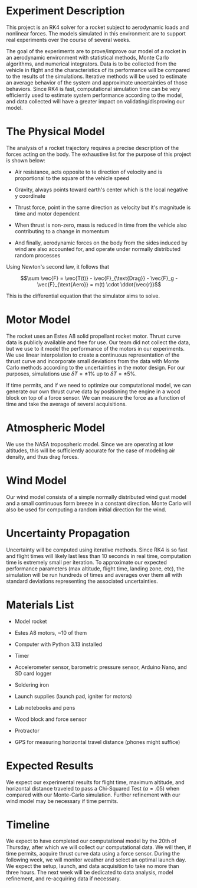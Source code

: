 # Experiment Description

This project is an RK4 solver for a rocket subject to aerodynamic loads and nonlinear forces. The models simulated in this environment are to support real experiments over the course of several weeks.

The goal of the experiments are to prove/improve our model of a rocket in an aerodynamic environment with statistical methods, Monte Carlo algorithms, and numerical integrators. Data is to be collected from the vehicle in flight and the characteristics of its performance will be compared to the results of the simulations. Iterative methods will be used to estimate an average behavior of the system and approximate uncertainties of those behaviors. Since RK4 is fast, computational simulation time can be very efficiently used to estimate system performance according to the model, and data collected will have a greater impact on validating/disproving our model.

# The Physical Model

The analysis of a rocket trajectory requires a precise description of the forces acting on the body. The exhaustive list for the purpose of this project is shown below:

- Air resistance, acts opposite to te direction of velocity and is proportional to the square of the vehicle speed

- Gravity, always points toward earth's center which is the local negative y coordinate

- Thrust force, point in the same direction as velocity but it's magnitude is time and motor dependent

- When thrust is non-zero, mass is reduced in time from the vehicle also contributing to a change in momentum

- And finally, aerodynamic forces on the body from the sides induced by wind are also accounted for, and operate under normally distributed random processes

Using Newton's second law, it follows that

$$\sum \vec{F} = \vec{T(t)} - \vec{F}_{\text{Drag}} - \vec{F}_g - \vec{F}_{\text{Aero}} = m(t) \cdot \ddot{\vec{r}}$$

This is the differential equation that the simulator aims to solve.

# Motor Model

The rocket uses an Estes A8 solid propellant rocket motor. Thrust curve data is publicly available and free for use. Our team did not collect the data, but we use to it model the performance of the motors in our experiments. We use linear interpolation to create a continuous representation of the thrust curve and incorporate small deviations from the data with Monte Carlo methods according to the uncertainties in the motor design. For our purposes, simulations use $\delta{T} = \pm 1$% up to $\delta{T} = \pm 5$%. 

If time permits, and if we need to optimize our computational model, we can generate our own thrust curve data by positioning the engine in a wood block on top of a force sensor. We can measure the force as a function of time and take the average of several acquisitions. 

# Atmospheric Model

We use the NASA tropospheric model. Since we are operating at low altitudes, this will be sufficiently accurate for the case of modeling air density, and thus drag forces.

# Wind Model

Our wind model consists of a simple normally distributed wind gust model and a small continuous form breeze in a constant direction. Monte Carlo will also be used for computing a random initial direction for the wind.

# Uncertainty Propagation

Uncertainty will be computed using iterative methods. Since RK4 is so fast and flight times will likely last less than 10 seconds in real time, computation time is extremely small per iteration. To approximate our expected performance parameters (max altitude, flight time, landing zone, etc), the simulation will be run hundreds of times and averages over them all with standard deviations representing the associated uncertainties.

# Materials List

- Model rocket

- Estes A8 motors, ~10 of them

- Computer with Python 3.13 installed

- Timer

- Accelerometer sensor, barometric pressure sensor, Arduino Nano, and SD card logger

- Soldering iron

- Launch supplies (launch pad, igniter for motors)

- Lab notebooks and pens

- Wood block and force sensor

- Protractor

- GPS for measuring horizontal travel distance (phones might suffice)

# Expected Results

We expect our experimental results for flight time, maximum altitude, and horizontal distance traveled to pass a Chi-Squared Test ($\alpha = .05$) when compared with our Monte-Carlo simulation. Further refinement with our wind model may be necessary if time permits.

# Timeline

We expect to have completed our computational model by the 20th of Thursday, after which we will collect our computational data. We will then, if time permits, acquire thrust curve data using a force sensor. During the following week, we will monitor weather and select an optimal launch day. We expect the setup, launch, and data acquisition to take no more than three hours. The next week will be dedicated to data analysis, model refinement, and re-acquiring data if necessary.
